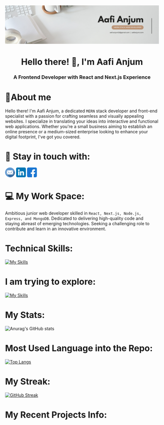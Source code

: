 [!["Banner"](./assets/updated-black-banner.png)](https://linkedin.com/in/riajul-pro)

<h1 align="center">Hello there! 👋, I'm Aafi Anjum</h1>
<h3 align="center">A Frontend Developer with React and Next.js Experience</h3>

<h1>📑About me</h1>

Hello there! I'm Aafi Anjum, a dedicated `MERN` stack developer and front-end specialist with a passion for crafting seamless and visually appealing websites. I specialize in translating your ideas into interactive and functional web applications. Whether you're a small business aiming to establish an online presence or a medium-sized enterprise looking to enhance your digital footprint, I've got you covered.

# 💫 Stay in touch with:

[!["email"](./assets/email-small.png)](mailto:riajulpro@outlook.com)
[!["linkedin"](./assets/linkedin.png)](https://linkedin.com/in/riajul-pro)
[!["facebook"](./assets/facebook.png)](https://facebook.com/pro.riajul)

# 💻 My Work Space:

Ambitious junior web developer skilled in `React, Next.js, Node.js, Express, and MongoDB`.
Dedicated to delivering high-quality code and staying abreast of emerging technologies. Seeking
a challenging role to contribute and learn in an innovative environment.

# Technical Skills:

[![My Skills](https://skillicons.dev/icons?i=js,html,css,react,nodejs,mongo,express,firebase,git,github,tailwind)](https://skillicons.dev)

# I am trying to explore:

[![My Skills](https://skillicons.dev/icons?i=nextjs,materialui,typescript)](https://skillicons.dev)

# My Stats:

![Anurag's GitHub stats](https://github-readme-stats.vercel.app/api?username=aafianjum&show_icons=true&theme=dracula&border_color=333)

# Most Used Language into the Repo:

[![Top Langs](https://github-readme-stats.vercel.app/api/top-langs/?username=aafianjum&layout=donut&theme=dracula&border_color=333)](https://github.com/anuraghazra/github-readme-stats)

# My Streak:

[![GitHub Streak](https://github-readme-streak-stats.herokuapp.com?user=aafianjum&theme=dracula&mode=daily&border_color=333)](https://git.io/streak-stats)

# My Recent Projects Info:
